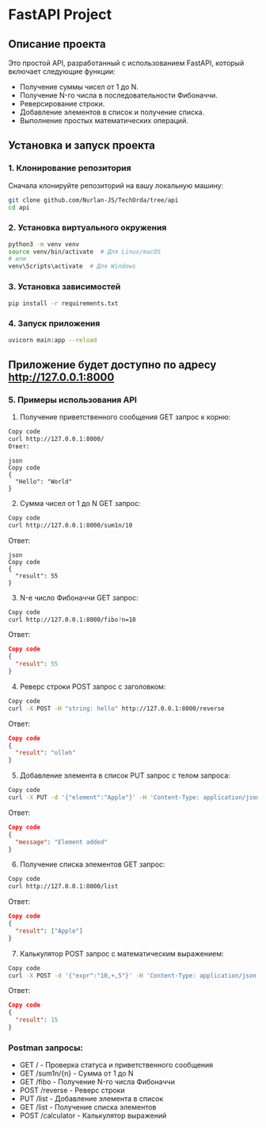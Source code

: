 # FastAPI Project

## Описание проекта

Это простой API, разработанный с использованием FastAPI, который включает следующие функции:

- Получение суммы чисел от 1 до N.
- Получение N-го числа в последовательности Фибоначчи.
- Реверсирование строки.
- Добавление элементов в список и получение списка.
- Выполнение простых математических операций.
  
## Установка и запуск проекта

### 1. Клонирование репозитория

Сначала клонируйте репозиторий на вашу локальную машину:

```bash
git clone github.com/Nurlan-JS/TechOrda/tree/api
cd api
```

### 2. Установка виртуального окружения

``` bash
python3 -m venv venv
source venv/bin/activate  # Для Linux/macOS
# или
venv\Scripts\activate  # Для Windows
```

### 3. Установка зависимостей

``` bash
pip install -r requirements.txt
```

### 4. Запуск приложения

``` bash
uvicorn main:app --reload
```

## Приложение будет доступно по адресу http://127.0.0.1:8000

### 5. Примеры использования API

1. Получение приветственного сообщения
GET запрос к корню:

``` bash
Copy code
curl http://127.0.0.1:8000/
Ответ:
```
```
json
Copy code
{
  "Hello": "World"
}
```
2. Сумма чисел от 1 до N
GET запрос:

``` bash
Copy code
curl http://127.0.0.1:8000/sum1n/10
```
Ответ:
```
json
Copy code
{
  "result": 55
}
```

3. N-е число Фибоначчи
GET запрос:

``` bash
Copy code
curl http://127.0.0.1:8000/fibo?n=10
```
Ответ:

``` json
Copy code
{
  "result": 55
}
```
4. Реверс строки
POST запрос с заголовком:

``` bash
Copy code
curl -X POST -H "string: hello" http://127.0.0.1:8000/reverse
```
Ответ:

``` json
Copy code
{
  "result": "olleh"
}
```
5. Добавление элемента в список
PUT запрос с телом запроса:

``` bash
Copy code
curl -X PUT -d '{"element":"Apple"}' -H 'Content-Type: application/json' http://127.0.0.1:8000/list
```
Ответ:

``` json
Copy code
{
  "message": "Element added"
}
```
6. Получение списка элементов
GET запрос:

``` bash
Copy code
curl http://127.0.0.1:8000/list
```
Ответ:

``` json
Copy code
{
  "result": ["Apple"]
}
```

7. Калькулятор
POST запрос с математическим выражением:

``` bash
Copy code
curl -X POST -d '{"expr":"10,+,5"}' -H 'Content-Type: application/json' http://127.0.0.1:8000/calculator
```
Ответ:

``` json
Copy code
{
  "result": 15
}
```
### Postman запросы:

- GET / - Проверка статуса и приветственного сообщения
- GET /sum1n/{n} - Сумма от 1 до N
- GET /fibo - Получение N-го числа Фибоначчи
- POST /reverse - Реверс строки
- PUT /list - Добавление элемента в список
- GET /list - Получение списка элементов
- POST /calculator - Калькулятор выражений
